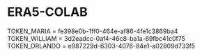 # ERA5-COLAB

TOKEN_MARIA   = fe398e0b-1ff0-464e-af86-4fe1c3869ba4
TOKEN_WILLIAM = 3d2eadcc-0af4-46c8-ba1a-69fbc41c0f75
TOKEN_ORLANDO = e987229d-6303-4076-84e1-a02809d733f5
